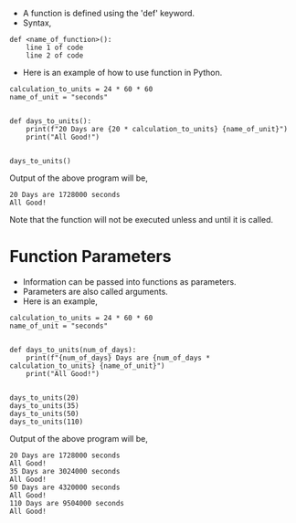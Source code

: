 * A function is defined using the 'def' keyword. 
* Syntax,
```
def <name_of_function>():
    line 1 of code
    line 2 of code
```



* Here is an example of how to use function in Python.
```
calculation_to_units = 24 * 60 * 60
name_of_unit = "seconds"


def days_to_units():
    print(f"20 Days are {20 * calculation_to_units} {name_of_unit}")
    print("All Good!")


days_to_units()
```
Output of the above program will be,
```
20 Days are 1728000 seconds
All Good!
```
Note that the function will not be executed unless and until it is called.



# Function Parameters #
* Information can be passed into functions as parameters.
* Parameters are also called arguments.
* Here is an example,
```
calculation_to_units = 24 * 60 * 60
name_of_unit = "seconds"


def days_to_units(num_of_days):
    print(f"{num_of_days} Days are {num_of_days * calculation_to_units} {name_of_unit}")
    print("All Good!")


days_to_units(20)
days_to_units(35)
days_to_units(50)
days_to_units(110)
```
Output of the above program will be,
```
20 Days are 1728000 seconds
All Good!
35 Days are 3024000 seconds
All Good!
50 Days are 4320000 seconds
All Good!
110 Days are 9504000 seconds
All Good!
```
